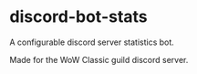 # discord-bot-stats
A configurable discord server statistics bot.

Made for the <Sol In Noctem> WoW Classic guild discord server.